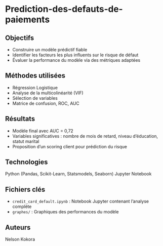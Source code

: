 # Prediction-des-defauts-de-paiements
## Objectifs
- Construire un modèle prédictif fiable
- Identifier les facteurs les plus influents sur le risque de défaut
- Évaluer la performance du modèle via des métriques adaptées

## Méthodes utilisées
- Régression Logistique
- Analyse de la multicolinéarité (VIF)
- Sélection de variables
- Matrice de confusion, ROC, AUC

## Résultats
- Modèle final avec AUC = 0,72 
- Variables significatives : nombre de mois de retard, niveau d’éducation, statut marital
- Proposition d’un scoring client pour prédiction du risque

## Technologies
Python (Pandas, Scikit-Learn, Statsmodels, Seaborn)
Jupyter Notebook

## Fichiers clés
- `credit_card_default.ipynb` : Notebook Jupyter contenant l’analyse complète
- `graphes/` : Graphiques des performances du modèle

## Auteurs
Nelson Kokora
